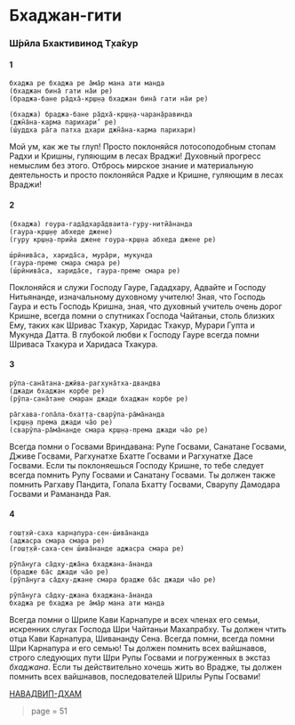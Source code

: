 # Бхаджан-гити

### Ш́рӣла Бхактивинод Т̣ха̄кур

#### 1

    бхаджа ре бхаджа ре а̄ма̄р мана ати манда
    (бхаджан бина̄ гати на̄и ре)
    (браджа-бане ра̄дха̄-кр̣ш̣н̣а бхаджан бина̄ гати на̄и ре)

    (бхаджа) браджа-бане ра̄дха̄-кр̣ш̣н̣а-чаран̣а̄равинда
    (джн̃а̄на-карма парихари’ ре)
    (ш́уддха ра̄га патха дхари джн̃а̄на-карма парихари)

Мой ум, как же ты глуп! Просто поклоняйся лотосоподобным стопам Радхи и Кришны, гуляющим в лесах Враджи! Духовный прогресс немыслим без этого. Отбрось мирское знание и материальную деятельность и просто поклоняйся Радхе и Кришне, гуляющим в лесах Враджи!

#### 2

    (бхаджа) гоура-гада̄дхара̄дваита-гуру-нитйа̄нанда
    (гаура-кр̣ш̣н̣е абхеде джене)
    (гуру кр̣ш̣н̣а-прийа джене гоура-кр̣ш̣на абхеда джене ре)

    ш́рӣнива̄са, харида̄са, мура̄ри, мукунда
    (гаура-преме смара смара ре)
    (ш́рӣнива̄са, харида̄се, гаура-преме смара ре)

Поклоняйся и служи Господу Гауре, Гададхару, Адвайте и Господу Нитьянанде, изначальному духовному учителю! Зная, что Господь Гаура и есть Господь Кришна, зная, что духовный учитель очень дорог Кришне, всегда помни о спутниках Господа Чайтаньи, столь близких Ему, таких как Шривас Тхакур, Харидас Тхакур, Мурари Гупта и Мукунда Датта. В глубокой любви к Господу Гауре всегда помни Шриваса Тхакура и Харидаса Тхакура.

#### 3

    рӯпа-сана̄тана-джӣва-рагхуна̄тха-двандва
    (джади бхаджан корбе ре)
    (рӯпа-сана̄тане смаран джади бхаджан корбе ре)

    ра̄гхава-гопа̄ла-бхат̣т̣а-сварӯпа-ра̄ма̄нанда
    (кр̣ш̣н̣а према джади ча̄о ре)
    (сварӯпа-ра̄ма̄нанде смара кр̣ш̣н̣а-према джади ча̄о ре)

Всегда помни о Госвами Вриндавана: Рупе Госвами, Санатане Госвами, Дживе Госвами, Рагхунатхе Бхатте Госвами и Рагхунатхе Дасе Госвами. Если ты поклоняешься Господу Кришне, то тебе следует всегда помнить Рупу Госвами и Санатану Госвами. Ты должен также помнить Рагхаву Пандита, Гопала Бхатту Госвами, Сварупу Дамодара Госвами и Рамананда Рая.

#### 4

    гош̣т̣хӣ-саха карн̣апура-сен-ш́ива̄нанда
    (аджасра смара смара ре)
    (гош̣т̣хӣ-саха-сен ш́ива̄нанде аджасра смара ре)

    рӯпа̄нуга са̄дху-джа̄на бхаджана-а̄нанда
    (брадже ба̄с джади ча̄о ре)
    (рӯпа̄нуга са̄дху-джане смара брадже ба̄с джади ча̄о ре)
    
    рӯпа̄нуга са̄дху-джана бхаджана-а̄нанда
    бхаджа ре бхаджа ре а̄ма̄р мана ати манда

Всегда помни о Шриле Кави Карнапуре и всех членах его семьи, искренних слугах Господа Шри Чайтаньи Махапрабху. Ты должен чтить отца Кави Карнапура, Шивананду Сена. Всегда помни, всегда помни Шри Карнапура и его семью! Ты должен помнить всех вайшнавов, строго следующих пути Шри Рупы Госвами и погруженных в экстаз *бхаджана*. Если ты действительно хочешь жить во Врадже, ты должен помнить всех вайшнавов, последователей Шрилы Рупы Госвами!

[НАВАДВИП-ДХАМ](https://soundcloud.com/bharatimaharaj/navadwip-scsm-bhajare)


> page = 51